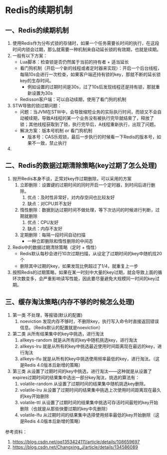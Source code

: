 # Redis的续期机制


## 一、Redis的续期机制
1. 使用Redis作为分布式锁的存储时，如果一个任务需要长时间的执行，在这段时间内锁会过期，那么就需要一种机制来自动延长锁的有效期，也就是续期。
2. 一般有以下方案：
   - Lua脚本：检查锁是否仍然属于当前的持有者 + 适当延长
   - 看门狗机制（开启一个新的线程或者定时器来实现）：开启一个后台线程，每隔10s会进行一次检查，如果客户端还持有锁的key，那就不断的延长锁key的生存时间。
     - 例如设置的过期时间是30s，过了10s后发现线程还是持有锁，那就重新设置为30s
   - Redisson客户端：可以自动续期，使用了看门狗的机制
3. STW导致的锁过期问题：
   - 问题：当JVM在STW中，会导致缩短业务的实际执行时间，而锁又不会自动被续期，导致A线程的某一个业务没有被执行完毕就结束了，释放了锁；其他线程获取到了锁，执行完毕后，A线程重新执行，出现了问题。
   - 解决方案：版本号机制 or 看门狗机制
     - 版本号：CAS乐观锁，最后一步执行的时候看一下Redis的版本号，如果不一致，禁止执行
4. 

## 二、Redis的数据过期清除策略(key过期了怎么处理)
1. 抛开Redis本身不谈，正常对key作过期删除，可以采用的方案
   1. 立即删除：设置键的过期时间的同时开启一个定时器，到时间后进行删除。
      1. 优点：及时性非常好，对内存空间也比较友好
      2. 缺点：对CPU并不友好
   2. 惰性删除：数据到达过期时间不做处理，等下次访问的时候进行判断，过期就删除
      1. 优点：CPU友好
      2. 缺点：内存不友好
   3. 定期删除：每隔一段时间自动扫描
      - 一种立即删除和惰性删除的中间态
2. Redis中的数据过期清除策略（定时 + 惰性）
   - Redis默认每秒会进行10次过期扫描，从设定了过期时间的key中随机找20个
   - 删除其中过期的key，如果发现比例超过了1/4，就重复上一步
3. 按照Redis的过期策略，如果在某一时刻中大量的key过期，就会导致上面的循环次数变多，会严重影响读写性能，因此要尽量避免大规模同一时间的key过期。

## 三、缓存淘汰策略(内存不够的时候怎么处理)
1. 第一类 不处理，等报错(默认的配置)
   1. noeviction 发现内存不够时，不删除key，执行写入命令时直接返回错误信息。（Redis默认的配置就是noeviction）
2. 第二类 从所有结果集中的key中挑选，进行淘汰
   1. allkeys-random 就是从所有的key中随机挑选key，进行淘汰
   2. allkeys-lru 就是从所有的key中挑选最近使用时间距离现在最远的key，进行淘汰
   3. allkeys-lfu 就是从所有的key中挑选使用频率最低的key，进行淘汰。（这是Redis 4.0版本后新增的策略）
3. 第三类 从设置了过期时间的key中挑选，进行淘汰——这种就是从设置了expires过期时间的结果集中选出一部分key淘汰，挑选的算法有：
   1. volatile-random 从设置了过期时间的结果集中随机挑选key删除。
   2. volatile-lru 从设置了过期时间的结果集中挑选上次使用时间距离现在最久的key开始删除
   3. volatile-ttl 从设置了过期时间的结果集中挑选可存活时间最短的key开始删除（也就是从那些快要过期的key中先删除）
   4. volatile-lfu 从过期时间的结果集中选择使用频率最低的key开始删除（这是Redis 4.0版本后新增的策略）

参考资料：
1. https://blog.csdn.net/qq1353424111/article/details/108659697
2. https://blog.csdn.net/Changxing_J/article/details/134586089